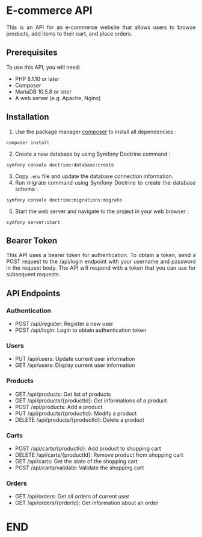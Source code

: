<style>
    body {
        text-align: justify;
    }
</style>

# E-commerce API
This is an API for an e-commerce website that allows users to browse products,
add items to their cart, and place orders.

## Prerequisites
To use this API, you will need:

- PHP 8.1.10 or later
- Composer
- MariaDB 10.5.8 or later
- A web server (e.g. Apache, Nginx)

## Installation
1. Use the package manager
[composer](https://getcomposer.org/)
to install all dependencies :
```shell
composer install
```
2. Create a new database by using Symfony Doctrine command :
```shell
symfony console doctrine:database:create
```
3. Copy `.env` file and update the database connection information.
4. Run migrate command using Symfony Doctrine
to create the database schema :
```shell
symfony console doctrine:migrations:migrate
```
5. Start the web server and navigate to the project in your web browser :
```shell
symfony server:start
```

## Bearer Token
This API uses a bearer token for authentication. To obtain a token, send a POST request
to the /api/login endpoint with your username and password in the request body.
The API will respond with a token that you can use for subsequent requests.

## API Endpoints

### Authentication
- POST /api/register: Register a new user
- POST /api/login: Login to obtain authentication token

### Users
- PUT /api/users: Update current user information
- GET /api/users: Display current user information

### Products
- GET /api/products: Get list of products
- GET /api/products/{productId}: Get informations of a product
- POST /api/products: Add a product
- PUT /api/products/{productId}: Modify a product
- DELETE /api/products/{productId}: Delete a product

### Carts
- POST /api/carts/{productId}: Add product to shopping cart
- DELETE /api/carts/{productId}: Remove product from shopping cart
- GET /api/carts: Get the state of the shopping cart
- POST /api/carts/validate: Validate the shopping cart

### Orders
- GET /api/orders: Get all orders of current user
- GET /api/orders/{orderId}: Get information about an order

# END